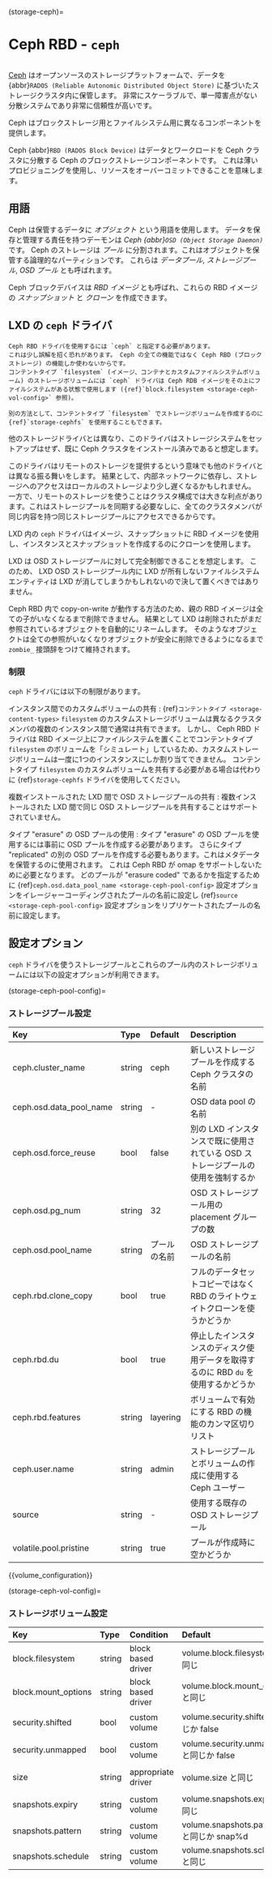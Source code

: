 (storage-ceph)=
# Ceph RBD - `ceph`

<!-- Include start Ceph intro -->

```{youtube} https://youtube.com/watch?v=kVLGbvRU98A
```

[Ceph](https://ceph.io/) はオープンソースのストレージプラットフォームで、データを {abbr}`RADOS (Reliable Autonomic Distributed Object Store)` に基づいたストレージクラスタ内に保管します。
非常にスケーラブルで、単一障害点がない分散システムであり非常に信頼性が高いです。

Ceph はブロックストレージ用とファイルシステム用に異なるコンポーネントを提供します。
<!-- Include end Ceph intro -->

Ceph {abbr}`RBD (RADOS Block Device)` はデータとワークロードを Ceph クラスタに分散する Ceph のブロックストレージコンポーネントです。
これは薄いプロビジョニングを使用し、リソースをオーバーコミットできることを意味します。

## 用語

<!-- Include start Ceph terminology -->
Ceph は保管するデータに *オブジェクト* という用語を使用します。
データを保存と管理する責任を持つデーモンは *Ceph {abbr}`OSD (Object Storage Daemon)`* です。
Ceph のストレージは *プール* に分割されます。これはオブジェクトを保管する論理的なパーティションです。
これらは *データプール*, *ストレージプール*, *OSD プール* とも呼ばれます。
<!-- Include end Ceph terminology -->

Ceph ブロックデバイスは *RBD イメージ* とも呼ばれ、これらの RBD イメージの *スナップショット* と *クローン* を作成できます。

## LXD の `ceph` ドライバ

```{note}
Ceph RBD ドライバを使用するには `ceph` と指定する必要があります。
これは少し誤解を招く恐れがあります。 Ceph の全ての機能ではなく Ceph RBD (ブロックストレージ) の機能しか使わないからです。
コンテントタイプ `filesystem` (イメージ、コンテナとカスタムファイルシステムボリューム) のストレージボリュームには `ceph` ドライバは Ceph RDB イメージをその上にファイルシステムがある状態で使用します ({ref}`block.filesystem <storage-ceph-vol-config>` 参照)。

別の方法として、コンテントタイプ `filesystem` でストレージボリュームを作成するのに {ref}`storage-cephfs` を使用することもできます。
```
<!-- Include start Ceph driver cluster -->
他のストレージドライバとは異なり、このドライバはストレージシステムをセットアップはせず、既に Ceph クラスタをインストール済みであると想定します。
<!-- Include end Ceph driver cluster -->

<!-- Include start Ceph driver remote -->
このドライバはリモートのストレージを提供するという意味でも他のドライバとは異なる振る舞いをします。
結果として、内部ネットワークに依存し、ストレージへのアクセスはローカルのストレージより少し遅くなるかもしれません。
一方で、リモートのストレージを使うことはクラスタ構成では大きな利点があります。これはストレージプールを同期する必要なしに、全てのクラスタメンバが同じ内容を持つ同じストレージプールにアクセスできるからです。
<!-- Include end Ceph driver remote -->

LXD 内の `ceph` ドライバはイメージ、スナップショットに RBD イメージを使用し、インスタンスとスナップショットを作成するのにクローンを使用します。

<!-- Include start Ceph driver control -->
LXD は OSD ストレージプールに対して完全制御できることを想定します。
このため、 LXD OSD ストレージプール内に LXD が所有しないファイルシステムエンティティは LXD が消してしまうかもしれないので決して置くべきではありません。
<!-- Include end Ceph driver control -->

Ceph RBD 内で copy-on-write が動作する方法のため、親の RBD イメージは全ての子がいなくなるまで削除できません。
結果として LXD は削除されたがまだ参照されているオブジェクトを自動的にリネームします。
そのようなオブジェクトは全ての参照がいなくなりオブジェクトが安全に削除できるようになるまで `zombie_` 接頭辞をつけて維持されます。

### 制限

`ceph` ドライバには以下の制限があります。

インスタンス間でのカスタムボリュームの共有
: {ref}`コンテントタイプ <storage-content-types>` `filesystem` のカスタムストレージボリュームは異なるクラスタメンバの複数のインスタンス間で通常は共有できます。
  しかし、 Ceph RBD ドライバは RBD イメージ上にファイルシステムを置くことでコンテントタイプ `filesystem` のボリュームを「シミュレート」しているため、カスタムストレージボリュームは一度に1つのインスタンスにしか割り当てできません。
  コンテントタイプ `filesystem` のカスタムボリュームを共有する必要がある場合は代わりに {ref}`storage-cephfs` ドライバを使用してください。

複数インストールされた LXD 間で OSD ストレージプールの共有
: 複数インストールされた LXD 間で同じ OSD ストレージプールを共有することはサポートされていません。

タイプ "erasure" の OSD プールの使用
: タイプ "erasure" の OSD プールを使用するには事前に OSD プールを作成する必要があります。
  さらにタイプ "replicated" の別の OSD プールを作成する必要もあります。これはメタデータを保管するのに使用されます。
  これは Ceph RBD が omap をサポートしないために必要となります。
  どのプールが "erasure coded" であるかを指定するために {ref}`ceph.osd.data_pool_name <storage-ceph-pool-config>` 設定オプションをイレージャーコーディングされたプールの名前に設定し {ref}`source <storage-ceph-pool-config>` 設定オプションをリプリケートされたプールの名前に設定します。

## 設定オプション

`ceph` ドライバを使うストレージプールとこれらのプール内のストレージボリュームには以下の設定オプションが利用できます。

(storage-ceph-pool-config)=
### ストレージプール設定
Key                       | Type   | Default      | Description
:--                       | :---   | :------      | :----------
ceph.cluster\_name        | string | ceph         | 新しいストレージプールを作成する Ceph クラスタの名前
ceph.osd.data\_pool\_name | string | -            | OSD data pool の名前
ceph.osd.force\_reuse     | bool   | false        | 別の LXD インスタンスで既に使用されている OSD ストレージプールの使用を強制するか
ceph.osd.pg\_num          | string | 32           | OSD ストレージプール用の placement グループの数
ceph.osd.pool\_name       | string | プールの名前 | OSD ストレージプールの名前
ceph.rbd.clone\_copy      | bool   | true         | フルのデータセットコピーではなく RBD のライトウェイトクローンを使うかどうか
ceph.rbd.du               | bool   | true         | 停止したインスタンスのディスク使用データを取得するのに RBD `du` を使用するかどうか
ceph.rbd.features         | string | layering     | ボリュームで有効にする RBD の機能のカンマ区切りリスト
ceph.user.name            | string | admin        | ストレージプールとボリュームの作成に使用する Ceph ユーザー
source                    | string | -            | 使用する既存の OSD ストレージプール
volatile.pool.pristine    | string | true         | プールが作成時に空かどうか

{{volume_configuration}}

(storage-ceph-vol-config)=
### ストレージボリューム設定
Key                  | Type   | Condition          | Default                                  | Description
:--                  | :---   | :--------          | :------                                  | :----------
block.filesystem     | string | block based driver | volume.block.filesystem と同じ           | {{block_filesystem}}
block.mount\_options | string | block based driver | volume.block.mount\_options と同じ       | ブロックデバイスのマウントオプション
security.shifted     | bool   | custom volume      | volume.security.shifted と同じか false   | {{enable_ID_shifting}}
security.unmapped    | bool   | custom volume      | volume.security.unmapped と同じか false  | ボリュームの ID マッピングを無効にする
size                 | string | appropriate driver | volume.size と同じ                       | ストレージボリュームのサイズ/クォータ
snapshots.expiry     | string | custom volume      | volume.snapshots.expiry と同じ           | {{snapshot_expiry_format}}
snapshots.pattern    | string | custom volume      | volume.snapshots.pattern と同じか snap%d | {{snapshot_pattern_format}}
snapshots.schedule   | string | custom volume      | volume.snapshots.schedule と同じ         | {{snapshot_schedule_format}}
